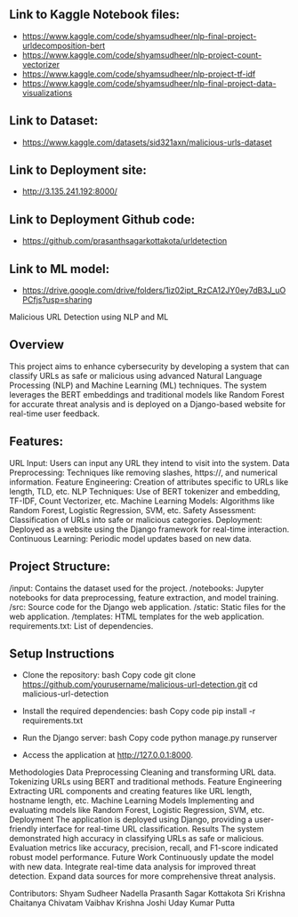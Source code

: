 ## Link to Kaggle Notebook files:
- https://www.kaggle.com/code/shyamsudheer/nlp-final-project-urldecomposition-bert
- https://www.kaggle.com/code/shyamsudheer/nlp-project-count-vectorizer
- https://www.kaggle.com/code/shyamsudheer/nlp-project-tf-idf
- https://www.kaggle.com/code/shyamsudheer/nlp-final-project-data-visualizations

## Link to Dataset:
- https://www.kaggle.com/datasets/sid321axn/malicious-urls-dataset

## Link to Deployment site:
- http://3.135.241.192:8000/

## Link to Deployment Github code:
- https://github.com/prasanthsagarkottakota/urldetection

## Link to ML model: 
- https://drive.google.com/drive/folders/1iz02ipt_RzCA12JY0ey7dB3J_uOPCfjs?usp=sharing

Malicious URL Detection using NLP and ML

## Overview

This project aims to enhance cybersecurity by developing a system that can classify URLs as safe or malicious using advanced Natural Language Processing (NLP) and Machine Learning (ML) techniques. The system leverages the BERT embeddings and traditional models like Random Forest for accurate threat analysis and is deployed on a Django-based website for real-time user feedback.

## Features:

URL Input: Users can input any URL they intend to visit into the system.
Data Preprocessing: Techniques like removing slashes, https://, and numerical information.
Feature Engineering: Creation of attributes specific to URLs like length, TLD, etc.
NLP Techniques: Use of BERT tokenizer and embedding, TF-IDF, Count Vectorizer, etc.
Machine Learning Models: Algorithms like Random Forest, Logistic Regression, SVM, etc.
Safety Assessment: Classification of URLs into safe or malicious categories.
Deployment: Deployed as a website using the Django framework for real-time interaction.
Continuous Learning: Periodic model updates based on new data.

## Project Structure:

/input: Contains the dataset used for the project.
/notebooks: Jupyter notebooks for data preprocessing, feature extraction, and model training.
/src: Source code for the Django web application.
/static: Static files for the web application.
/templates: HTML templates for the web application.
requirements.txt: List of dependencies.

## Setup Instructions

- Clone the repository:
bash
Copy code
git clone https://github.com/yourusername/malicious-url-detection.git
cd malicious-url-detection

- Install the required dependencies:
bash
Copy code
pip install -r requirements.txt

- Run the Django server:
bash
Copy code
python manage.py runserver

- Access the application at http://127.0.0.1:8000.
  
Methodologies
Data Preprocessing
Cleaning and transforming URL data.
Tokenizing URLs using BERT and traditional methods.
Feature Engineering
Extracting URL components and creating features like URL length, hostname length, etc.
Machine Learning Models
Implementing and evaluating models like Random Forest, Logistic Regression, SVM, etc.
Deployment
The application is deployed using Django, providing a user-friendly interface for real-time URL classification.
Results
The system demonstrated high accuracy in classifying URLs as safe or malicious.
Evaluation metrics like accuracy, precision, recall, and F1-score indicated robust model performance.
Future Work
Continuously update the model with new data.
Integrate real-time data analysis for improved threat detection.
Expand data sources for more comprehensive threat analysis.

Contributors:
Shyam Sudheer Nadella
Prasanth Sagar Kottakota
Sri Krishna Chaitanya Chivatam
Vaibhav Krishna Joshi
Uday Kumar Putta
